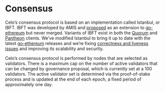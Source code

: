 # Consensus

Celo’s consensus protocol is based on an implementation called Istanbul, or IBFT. IBFT was developed by AMIS and [proposed](https://github.com/ethereum/EIPs/issues/650) as an extension to [go-ethereum](https://github.com/ethereum/go-ethereum) but never merged. Variants of IBFT exist in both the [Quorum](https://github.com/jpmorganchase/quorum) and [Pantheon](https://github.com/PegaSysEng/pantheon) clients. We’ve modified Istanbul to bring it up to date with the latest [go-ethereum](https://github.com/ethereum/go-ethereum) releases and we’re fixing [correctness and liveness issues](https://arxiv.org/abs/1901.07160) and improving its scalability and security.

Celo’s consensus protocol is performed by nodes that are selected as validators. There is a maximum cap on the number of active validators that can be changed by governance proposal, which is currently set at a 100 validators. The active validator set is determined via the proof-of-stake process and is updated at the end of each epoch, a fixed period of approximately one day.

